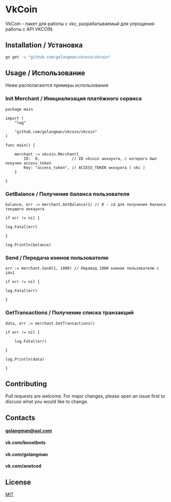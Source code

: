 # VkCoin

VkCoin - пакет для работы с vkc, разрабатываемый для упрощения работы с API VKCOIN.

## Installation / Установка

```bash
go get -u "github.com/golangman/vkcoin/vkcoin"
```

## Usage / Использование

Ниже располагаются примеры использования


### Init Merchant / Инициализация платёжного сервиса
```golang
package main

import (
	"log"

	"github.com/golangman/vkcoin/vkcoin"
)

func main() {

	merchant := vkcoin.Merchant{
		ID:  0,              // ID vkcoin аккаунта, с которого был получен access_token
		Key: "access_token", // ACCESS_TOKEN аккаунта ( vkc )
	}

}
```

### GetBalance / Получение баланса пользователя
```golang
balance, err := merchant.GetBalance(1) // 0 - id для получения баланса текущего аккаунта

if err != nil {

log.Fatal(err)

}

log.Println(balance)
```

### Send / Передача коинов пользователю
```golang
err := merchant.Send(1, 1000) // Перевод 1000 коинов пользователю с id=1

if err != nil {

log.Fatal(err)

}
```

### GetTransactions / Получение списка транзакций
```golang
data, err := merchant.GetTransactions() 

if err != nil {

	log.Fatal(err)

}

log.Println(data)

}
```

## Contributing
Pull requests are welcome. For major changes, please open an issue first to discuss what you would like to change.

## Contacts

#### golangman@aol.com
#### vk.com/boostbots
#### vk.com/golangman
#### vk.com/anetcod

## License
[MIT](https://choosealicense.com/licenses/mit/)